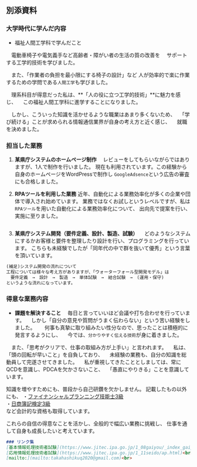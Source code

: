 ## 別添資料
### 大学時代に学んだ内容
- 福祉人間工学科で学んだこと

　電動車椅子や電気義手など高齢者・障がい者の生活の質の改善を
　サポートする工学的技術を学びました。
  
　また、「作業者の負担を最小限にする椅子の設計」など
  人が効率的で楽に作業するための学問である`人間工学`も学びました。

　理系科目が得意だった私は、**「人の役に立つ工学的技術」**に魅力を感じ、
　この福祉人間工学科に進学することになりました。
 
　しかし、こういった知識を活かせるような職業はあまり多くないため、
　「学び続ける」ことが求められる情報通信業界が自身の考え方と近く感じ、
　就職を決めました。

### 担当した業務
1. **某県庁システムのホームページ制作**
　レビューをしてもらいながらではありますが、1人で制作を行いました。
  現在も利用されています。この経験から自身のホームページをWordPressで制作し
  `GoogleAdsence`という広告の審査にも合格しました。

2. **RPAツールを利用した業務**
  近年、自動化による業務効率化が多くの企業や団体で導入され始めています。
  業務ではなくお試しというレベルですが、私は`RPAツール`を用いた自動化による業務効率化について、
  出向先で提案を行い、実施に至りました。
```markdown
```
3. **某県庁システム開発（要件定義、設計、製造、試験）**
　どのようなシステムにするかお客様と要件を整理したり設計を行い、プログラミングを行っています。
  こちらも未経験でしたが「同年代の中で群を抜いて優秀」という言葉を頂いています。
```markdown
(補足)システム開発の流れについて
工程については様々な考え方がありますが、「ウォーターフォール型開発モデル」は
　要件定義　→　設計　→　製造　→　単体試験　→　結合試験　→　(運用・保守)
というような流れになっています。
```
### 得意な業務内容
-  **課題を解決すること**
　毎日と言っていいほど会議や打ち合わせを行っています。
　しかし「自分の意見や質問がうまく伝わらない」という苦い経験をしました。　
　何事も真摯に取り組みたい性分なので、思ったことは積極的に発言するようにし、
　今では、`分かりやすく伝える技術`が身に着きました。

　また、「思考がクリアで、仕事の取組み方が上手い」と言われます。
　私は、「頭の回転が早いこと」を自負しており、
　未経験の業務も、自分の知識を総動員して完遂させてきました。
　私が重視してきたこととしましては、常にQCDを意識し、PDCAを欠かさないこと、
　「愚直にやりきる」ことを意識しています。
  
  知識を増やすためにも、普段から自己研鑽を欠かしません。
  記載したもの以外にも、
    ・[ファイナンシャルプランニング技能士3級](https://www.kinzai.or.jp/ginou/fp/faq)<br>
    ・[日商簿記検定3級](https://www.kentei.ne.jp/bookkeeping/class3)<br>
  など会計的な資格も取得しています。
  
  これらの自信の得意なことを活かし、全般的で幅広い業務に挑戦し、
  仕事を通して自身も成長したいと考えています。 

```markdown
### リンク集
[基本情報処理技術者試験](https://www.jitec.ipa.go.jp/1_08gaiyou/_index_gaiyou.html)<br>
[応用情報処理技術者試験](https://www.jitec.ipa.go.jp/1_11seido/ap.html)<br>
[mailto:](mailto:takahashikuq2020@gmail.com)<br>
```
